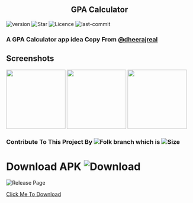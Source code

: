 <h2 align="center"><b>GPA Calculator</b></h2>

![version](https://img.shields.io/github/v/release/shyamkumaryadav/gpacalculatorapp) ![Star](https://img.shields.io/github/stars/shyamkumaryadav/gpacalculatorapp) ![Licence](https://img.shields.io/apm/l/vim-mode) ![last-commit](https://img.shields.io/github/last-commit/shyamkumaryadav/gpacalculatorapp) 

### A GPA Calculator app idea Copy From [@dheerajreal](https://github.com/dheerajreal/gpa-calculator)

## Screenshots

[<img src="https://github.com/shyamkumaryadav/gpacalculatorapp/blob/master/Screenshot/First.jpg" width=160>](https://github.com/shyamkumaryadav/gpacalculatorapp/blob/master/Screenshot/First.jpg)
[<img src="https://github.com/shyamkumaryadav/gpacalculatorapp/blob/master/Screenshot/Second.jpg" width=160>](https://github.com/shyamkumaryadav/gpacalculatorapp/blob/master/Screenshot/Second.jpg)
[<img src="https://github.com/shyamkumaryadav/gpacalculatorapp/blob/master/Screenshot/Third.jpg" width=160>](https://github.com/shyamkumaryadav/gpacalculatorapp/blob/master/Screenshot/Third.jpg)


### Contribute To This Project By ![Folk](https://img.shields.io/github/forks/shyamkumaryadav/gpacalculatorapp) branch which is ![Size](https://img.shields.io/github/repo-size/shyamkumaryadav/gpacalculatorapp)


# Download APK ![Download](https://img.shields.io/github/downloads/shyamkumaryadav/gpacalculatorapp/total) 

![Release Page](https://github.com/shyamkumaryadav/gpacalculatorapp/releases) 

<div><a href="https://github.com/shyamkumaryadav/gpacalculatorapp/releases/download/v0.0.2/app-debug.apk">Click Me To Download</a></div>
